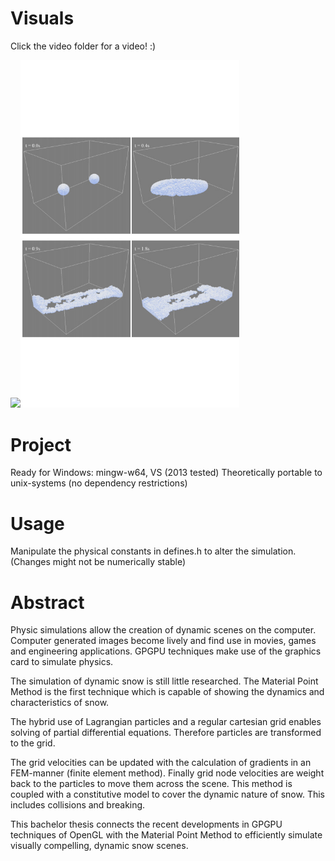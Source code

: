 Visuals
====
Click the video folder for a video! :)

<img src="https://github.com/MeyerFabian/snow/blob/video_and_thesis/young.jpg" width="350"><img src="https://github.com/MeyerFabian/snow/blob/master/video_and_thesis/coll.jpg" width="350">

Project
====
Ready for Windows: mingw-w64, VS (2013 tested)
Theoretically portable to unix-systems (no dependency restrictions)

Usage
====
Manipulate the physical constants in defines.h to alter the simulation. (Changes might not be numerically stable) 

Abstract
=====

Physic simulations allow the creation of dynamic scenes on the computer. Computer generated images become lively and find use in movies, games and engineering applications. GPGPU techniques make use of the graphics card to simulate physics. 

The simulation of dynamic snow is still little researched. The Material Point Method is the first technique which is capable of showing the dynamics and characteristics of snow.

The hybrid use of Lagrangian particles and a regular cartesian grid enables solving of partial differential equations. Therefore particles are transformed to the grid.

The grid velocities can be updated with the calculation of gradients in an FEM-manner (finite element method). Finally grid node velocities are weight back to the particles to move them across the scene. This method is coupled with a constitutive model to cover the dynamic nature of snow. This includes collisions and breaking.

This bachelor thesis connects the recent developments in GPGPU techniques of OpenGL with the Material Point Method to efficiently simulate visually compelling, dynamic snow scenes.


